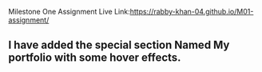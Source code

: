 Milestone One Assignment Live Link:https://rabby-khan-04.github.io/M01-assignment/

## I have added the special section Named My portfolio with some hover effects.
